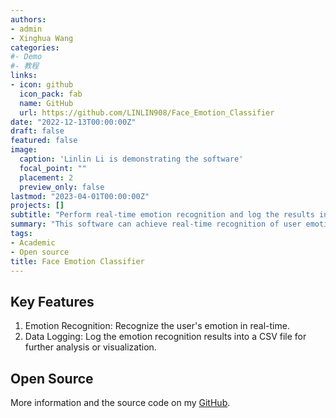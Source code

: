 ```yaml
---
authors:
- admin
- Xinghua Wang
categories:
#- Demo
#- 教程
links:
- icon: github
  icon_pack: fab
  name: GitHub
  url: https://github.com/LINLIN908/Face_Emotion_Classifier
date: "2022-12-13T00:00:00Z"
draft: false
featured: false
image:
  caption: 'Linlin Li is demonstrating the software'
  focal_point: ""
  placement: 2
  preview_only: false
lastmod: "2023-04-01T00:00:00Z"
projects: []
subtitle: "Perform real-time emotion recognition and log the results into a CSV file for further analysis or visualization."
summary: "This software can achieve real-time recognition of user emotions and log the data into a CSV file. The code is implemented based on fer2013 datasets with a keras CNN model and openCV to achieve emotion recognition functionality."
tags:
- Academic
- Open source
title: Face Emotion Classifier
---
```



## Key Features

1. Emotion Recognition: Recognize the user's emotion in real-time.
2. Data Logging: Log the emotion recognition results into a CSV file for further analysis or visualization.


## Open Source

More information and the source code on my [GitHub](https://github.com/LINLIN908/Face_Emotion_Classifier/tree/main).

